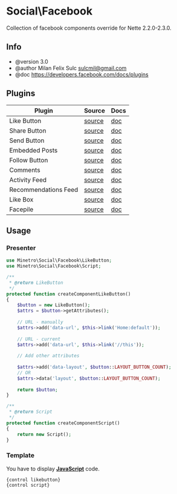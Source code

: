 # Social\Facebook

Collection of facebook components override for Nette 2.2.0-2.3.0.

## Info

* @version 3.0
* @author Milan Felix Sulc <sulcmil@gmail.com>
* @doc https://developers.facebook.com/docs/plugins

## Plugins

| Plugin               	| Source 	| Docs 	|
|----------------------	|--------	|------	|
|      Like Button     	| [source](https://github.com/minetro/social/blob/master/src/Social/Facebook/LikeButton/LikeButton.php) 	                |  [doc](https://developers.facebook.com/docs/plugins/like-button) 	        |
|     Share Button     	| [source](https://github.com/minetro/social/blob/master/src/Social/Facebook/ShareButton/ShareButton.php) 	                |  [doc](https://developers.facebook.com/docs/plugins/share-button)         |
|      Send Button     	| [source](https://github.com/minetro/social/blob/master/src/Social/Facebook/SendButton/SendButton.php) 	                |  [doc](https://developers.facebook.com/docs/plugins/send-button) 	        |
|    Embedded Posts    	| [source](https://github.com/minetro/social/blob/master/src/Social/Facebook/EmbeddedPosts/EmbeddedPosts.php)               |  [doc](https://developers.facebook.com/docs/plugins/embedded-posts) 	    |
|     Follow Button    	| [source](https://github.com/minetro/social/blob/master/src/Social/Facebook/FollowButton/FollowButton.php) 	            |  [doc](https://developers.facebook.com/docs/plugins/follow-button) 	    |
|       Comments       	| [source](https://github.com/minetro/social/blob/master/src/Social/Facebook/Comments/Comments.php) 	                    |  [doc](https://developers.facebook.com/docs/plugins/comments) 	        |
|     Activity Feed    	| [source](https://github.com/minetro/social/blob/master/src/Social/Facebook/ActivityFeed/ActivityFeed.php) 	            |  [doc](https://developers.facebook.com/docs/plugins/activity) 	        |
| Recommendations Feed 	| [source](https://github.com/minetro/social/blob/master/src/Social/Facebook/RecommendationsFeed/RecommendationsFeed.php) 	|  [doc](https://developers.facebook.com/docs/plugins/recommendations) 	    |
|       Like Box       	| [source](https://github.com/minetro/social/blob/master/src/Social/Facebook/LikeBox/LikeBox.php) 	                        |  [doc](https://developers.facebook.com/docs/plugins/like-box-for-pages) 	|
|       Facepile       	| [source](https://github.com/minetro/social/blob/master/src/Social/Facebook/Facepile/Facepile.php) 	                    |  [doc](https://developers.facebook.com/docs/plugins/facepile) 	        |

## Usage

### Presenter

```php
use Minetro\Social\Facebook\LikeButton;
use Minetro\Social\Facebook\Script;

/**
 * @return LikeButton
 */
protected function createComponentLikeButton()
{
    $button = new LikeButton();
    $attrs = $button->getAttributes();
    
    // URL - manually
    $attrs->add('data-url', $this->link('Home:default'));
    
    // URL - current
    $attrs->add('data-url', $this->link('//this'));
    
    // Add other attributes
    
    $attrs->add('data-layout', $button::LAYOUT_BUTTON_COUNT);
    // OR
    $attrs->data('layout', $button::LAYOUT_BUTTON_COUNT);
    
    return $button;
}

/**
 * @return Script
 */
protected function createComponentScript()
{
    return new Script();
}
```

### Template

You have to display [**JavaScript**](https://developers.facebook.com/docs/javascript) code.

```latte
{control likebutton}
{control script}
```